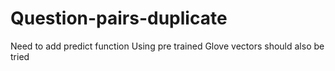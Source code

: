 # Question-pairs-duplicate
Need to add predict function
Using pre trained Glove vectors should also be tried
